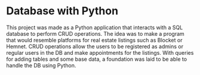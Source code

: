 # Database with Python
This project was made as a Python application that interacts with a SQL database to perform CRUD operations. 
The idea was to make a program that would resemble platforms for real estate listings such as Blocket or Hemnet. CRUD operations allow the users to be registered as admins or regular users
in the DB and make appointments for the listings. 
With queries for adding tables and some base data, a foundation was laid to be able to handle the DB using Python. 
